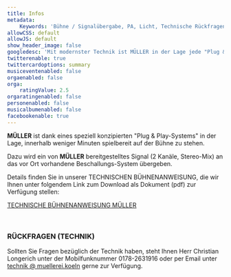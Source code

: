 ```yaml
---
title: Infos
metadata:
    Keywords: 'Bühne / Signalübergabe, PA, Licht, Technische Rückfragen, Booking'
allowCSS: default
allowJS: default
show_header_image: false
googledesc: 'Mit modernster Technik ist MÜLLER in der Lage jede "Plug & Play" Situation zu meistern, d.h. die komplett autarke Bühnentechnik inkl. aller Instrumente und Mikrofone ist in wenigen Minuten spielfertig aufgebaut.'
twitterenable: true
twittercardoptions: summary
musiceventenabled: false
orgaenabled: false
orga:
    ratingValue: 2.5
orgaratingenabled: false
personenabled: false
musicalbumenabled: false
facebookenable: true
---
```


**MÜLLER** ist dank eines speziell konzipierten "Plug & Play-Systems" in der Lage, innerhalb weniger Minuten spielbereit auf der Bühne zu stehen.

Dazu wird ein von **MÜLLER** bereitgestelltes Signal (2 Kanäle, Stereo-Mix) an das vor Ort vorhandene Beschallungs-System übergeben.

Details finden Sie in unserer TECHNISCHEN BÜHNENANWEISUNG, die wir Ihnen unter folgendem Link zum Download als Dokument (pdf) zur Verfügung stellen:

[TECHNISCHE BÜHNENANWEISUNG MÜLLER](TECHNISCHE-BUEHNENANWEISUNG-MUELLER-03072022.pdf)

<br>

### RÜCKFRAGEN (TECHNIK)

Sollten Sie Fragen bezüglich der Technik haben, steht Ihnen Herr Christian Longerich unter der Mobilfunknummer 0178-2631916 oder per Email unter <a href="javascript:generateMailToLink('technik', 'muellerei.koeln')">technik @ muellerei.koeln</a> gerne zur Verfügung.
